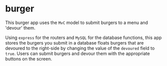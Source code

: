 # burger

This burger app uses the `MvC` model to submit burgers to a menu and 'devour' them.  

Using `express` for the routers and `MySQL` for the database functions, this app stores the burgers you submit in a database floats burgers that are devoured to the right-side by changing the value of the `devoured` field to `true`. Users can submit burgers and devour them with the appropriate buttons on the screen.